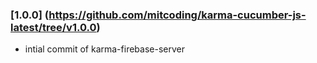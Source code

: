 ### [1.0.0] (https://github.com/mitcoding/karma-cucumber-js-latest/tree/v1.0.0)
* intial commit of karma-firebase-server	
